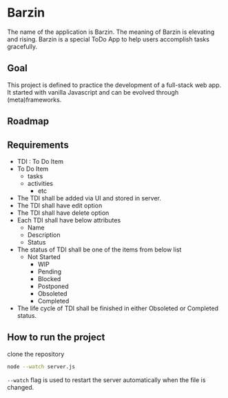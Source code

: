 # Barzin

The name of the application is Barzin. The meaning of Barzin is elevating and rising.
Barzin is a special ToDo App to help users accomplish tasks gracefully.

## Goal

This project is defined to practice the development of a full-stack web app.
It started with vanilla Javascript and can be evolved through (meta)frameworks.

## Roadmap

## Requirements

- TDI : To Do Item
- To Do Item
  - tasks
  - activities
    - etc
- The TDI shall be added via UI and stored in server.
- The TDI shall have edit option
- The TDI shall have delete option
- Each TDI shall have below attributes
  - Name
  - Description
  - Status
- The status of TDI shall be one of the items from below list
  - Not Started
    - WIP
    - Pending
    - Blocked
    - Postponed
    - Obsoleted
    - Completed
- The life cycle of TDI shall be finished in either Obsoleted or Completed status.

## How to run the project

clone the repository

```bash
node --watch server.js
```

`--watch` flag is used to restart the server automatically when the file is changed.
